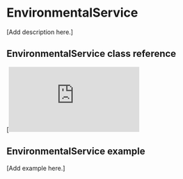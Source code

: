 # EnvironmentalService

[Add description here.]

## EnvironmentalService class reference

[![View code](https://os.mbed.com/docs/mbed-os/v6.1/mbed-os-api-doxy/class_environmental_service.html)

## EnvironmentalService example

[Add example here.]
